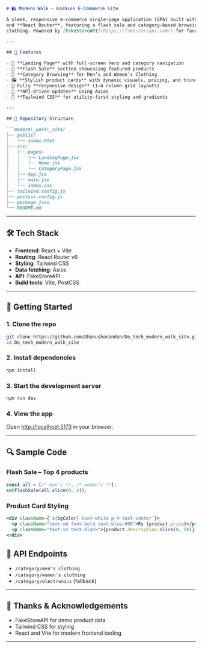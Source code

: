 ```markdown
# 🛍️ Modern Walk – Fashion E-Commerce Site

A sleek, responsive e-commerce single-page application (SPA) built with **React**, **Tailwind CSS**,
and **React Router**, featuring a flash sale and category-based browsing of men's and women's
clothing. Powered by [FakeStoreAPI](https://fakestoreapi.com/) for faux product data.

---

## 🚀 Features

- 🌟 **Landing Page** with full-screen hero and category navigation
- 🧥 **Flash Sale** section showcasing featured products
- 👚 **Category Browsing** for Men’s and Women’s Clothing
- 🖼️ **Stylish product cards** with dynamic visuals, pricing, and truncated descriptions
- 📱 Fully **responsive design** (1–4 column grid layouts)
- 🔁 **API-driven updates** using Axios
- 🎨 **Tailwind CSS** for utility-first styling and gradients

---

## 📁 Repository Structure

```modern\_walk\_site/
├── public/
│   └── index.html
├── src/
│   ├── pages/
│   │   ├── LandingPage.jsx
│   │   ├── Home.jsx
│   │   └── CategoryPage.jsx
│   ├── App.jsx
│   ├── main.jsx
│   └── index.css
├── tailwind.config.js
├── postcss.config.js
├── package.json
└── README.md

````

---

## 🛠️ Tech Stack

- **Frontend**: React + Vite
- **Routing**: React Router v6
- **Styling**: Tailwind CSS
- **Data fetching**: Axios
- **API**: FakeStoreAPI
- **Build tools**: Vite, PostCSS

---

## 🎯 Getting Started

### 1. Clone the repo

```bash
git clone https://github.com/Dhanushanandan/Do_tech_modern_walk_site.git
cd Do_tech_modern_walk_site
````

### 2. Install dependencies

```bash
npm install
```

### 3. Start the development server

```bash
npm run dev
```

### 4. View the app

Open [http://localhost:5173](http://localhost:5173) in your browser.

---

## 🔍 Sample Code

### Flash Sale – Top 4 products

```js
const all = [/* men’s */, /* women’s */];
setFlashSale(all.slice(0, 4));
```

### Product Card Styling

```jsx
<div className={`${bgColor} text-white p-4 text-center`}>
  <p className="text-md font-bold text-blue-900">Rs {product.price}</p>
  <p className="text-xs text-black">{product.description.slice(0, 90)}…</p>
</div>
```

## 📄 API Endpoints

* `/category/men's clothing`
* `/category/women's clothing`
* `/category/electronics` (fallback)

---

## 🧾 Thanks & Acknowledgements

* FakeStoreAPI for demo product data
* Tailwind CSS for styling
* React and Vite for modern frontend tooling

---

```
